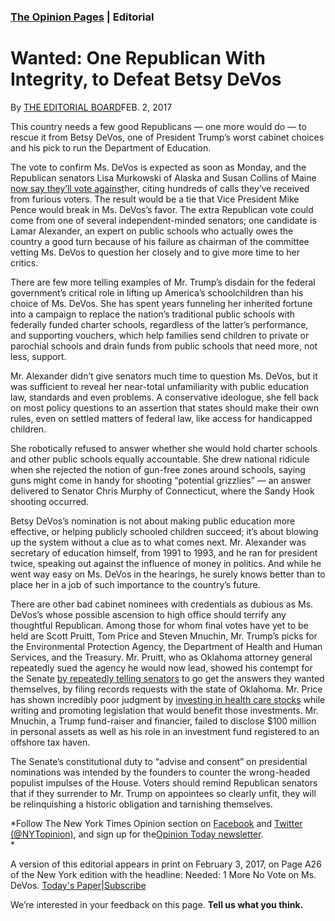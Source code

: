 ### [The Opinion Pages](https://www.nytimes.com/pages/opinion/index.html) | Editorial

Wanted: One Republican With Integrity, to Defeat Betsy DeVos
============================================================

By [THE EDITORIAL
BOARD](https://www.nytimes.com/interactive/opinion/editorialboard.html)FEB.
2, 2017

This country needs a few good Republicans — one more would do — to
rescue it from Betsy DeVos, one of President Trump’s worst cabinet
choices and his pick to run the Department of Education.

The vote to confirm Ms. DeVos is expected as soon as Monday, and the
Republican senators Lisa Murkowski of Alaska and Susan Collins of Maine
[now say they’ll vote
against](https://www.nytimes.com/2017/02/01/us/politics/trump-cabinet-nominations-senate.html)her,
citing hundreds of calls they’ve received from furious voters. The
result would be a tie that Vice President Mike Pence would break in Ms.
DeVos’s favor. The extra Republican vote could come from one of several
independent-minded senators; one candidate is Lamar Alexander, an expert
on public schools who actually owes the country a good turn because of
his failure as chairman of the committee vetting Ms. DeVos to question
her closely and to give more time to her critics.

There are few more telling examples of Mr. Trump’s disdain for the
federal government’s critical role in lifting up America’s
schoolchildren than his choice of Ms. DeVos. She has spent years
funneling her inherited fortune into a campaign to replace the nation’s
traditional public schools with federally funded charter schools,
regardless of the latter’s performance, and supporting vouchers, which
help families send children to private or parochial schools and drain
funds from public schools that need more, not less, support.

Mr. Alexander didn’t give senators much time to question Ms. DeVos, but
it was sufficient to reveal her near-total unfamiliarity with public
education law, standards and even problems. A conservative ideologue,
she fell back on most policy questions to an assertion that states
should make their own rules, even on settled matters of federal law,
like access for handicapped children.

She robotically refused to answer whether she would hold charter schools
and other public schools equally accountable. She drew national ridicule
when she rejected the notion of gun-free zones around schools, saying
guns might come in handy for shooting “potential grizzlies” — an answer
delivered to Senator Chris Murphy of Connecticut, where the Sandy Hook
shooting occurred.

Betsy DeVos’s nomination is not about making public education more
effective, or helping publicly schooled children succeed; it’s about
blowing up the system without a clue as to what comes next. Mr.
Alexander was secretary of education himself, from 1991 to 1993, and he
ran for president twice, speaking out against the influence of money in
politics. And while he went way easy on Ms. DeVos in the hearings, he
surely knows better than to place her in a job of such importance to the
country’s future.

There are other bad cabinet nominees with credentials as dubious as Ms.
DeVos’s whose possible ascension to high office should terrify any
thoughtful Republican. Among those for whom final votes have yet to be
held are Scott Pruitt, Tom Price and Steven Mnuchin, Mr. Trump’s picks
for the Environmental Protection Agency, the Department of Health and
Human Services, and the Treasury. Mr. Pruitt, who as Oklahoma attorney
general repeatedly sued the agency he would now lead, showed his
contempt for the Senate [by repeatedly telling
senators](https://www.nytimes.com/2017/02/02/us/politics/scott-pruitt-epa-senate.html)
to go get the answers they wanted themselves, by filing records requests
with the state of Oklahoma. Mr. Price has shown incredibly poor judgment
by [investing in health care
stocks](https://www.nytimes.com/2017/01/18/opinion/tom-prices-dubious-trades-in-health-care-stocks.html)
while writing and promoting legislation that would benefit those
investments. Mr. Mnuchin, a Trump fund-raiser and financier, failed to
disclose $100 million in personal assets as well as his role in an
investment fund registered to an offshore tax haven.

The Senate’s constitutional duty to “advise and consent” on presidential
nominations was intended by the founders to counter the wrong-headed
populist impulses of the House. Voters should remind Republican senators
that if they surrender to Mr. Trump on appointees so clearly unfit, they
will be relinquishing a historic obligation and tarnishing themselves.

*Follow The New York Times Opinion section on
[Facebook](https://www.facebook.com/nytopinion) and [Twitter
(@NYTopinion)](http://twitter.com/NYTOpinion), and sign up for
the[Opinion Today
newsletter](http://www.nytimes.com/newsletters/opiniontoday/).  
*

A version of this editorial appears in print on February 3, 2017, on
Page A26 of the New York edition with the headline: Needed: 1 More No
Vote on Ms. DeVos. [Today's
Paper](http://www.nytimes.com/pages/todayspaper/index.html)|[Subscribe](http://www.nytimes.com/subscriptions/Multiproduct/lp839RF.html?campaignId=48JQY)

[](https://docs.google.com/forms/d/e/1FAIpQLSfLW30xgZodF1qRAg80oWEGuDpW-1HHaL0g42G3SmvB2f4lCw/viewform?entry.8537735=https://www.nytimes.com/2017/02/02/opinion/wanted-one-republican-with-integrity-to-defeat-betsy-devos.html)

We’re interested in your feedback on this page. **Tell us what you
think.**

